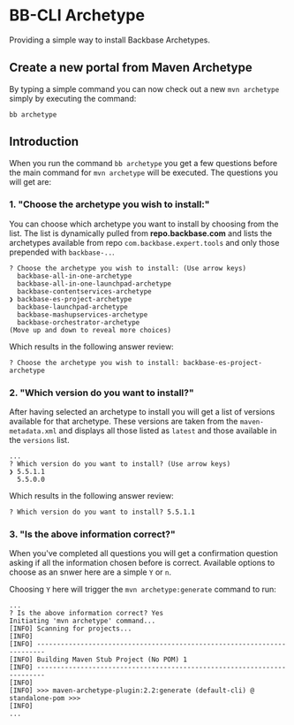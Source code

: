 # BB-CLI Archetype

Providing a simple way to install Backbase Archetypes.

## Create a new portal from Maven Archetype

By typing a simple command you can now check out a new `mvn archetype` simply by executing the command:

    bb archetype

## Introduction

When you run the command `bb archetype` you get a few questions before the main command for `mvn archetype` will be executed. The questions you will get are:


### 1. "Choose the archetype you wish to install:"

You can choose which archetype you want to install by choosing from the list. The list is dynamically pulled from __repo.backbase.com__ and lists the archetypes available from repo `com.backbase.expert.tools` and only those prepended with `backbase-..`.

```
? Choose the archetype you wish to install: (Use arrow keys)
  backbase-all-in-one-archetype
  backbase-all-in-one-launchpad-archetype
  backbase-contentservices-archetype
❯ backbase-es-project-archetype
  backbase-launchpad-archetype
  backbase-mashupservices-archetype
  backbase-orchestrator-archetype
(Move up and down to reveal more choices)
```

Which results in the following answer review:

```
? Choose the archetype you wish to install: backbase-es-project-archetype
```

### 2. "Which version do you want to install?"

After having selected an archetype to install you will get a list of versions available for that archetype. These versions are taken from the `maven-metadata.xml` and displays all those listed as `latest` and those available in the `versions` list.

```
...
? Which version do you want to install? (Use arrow keys)
❯ 5.5.1.1
  5.5.0.0
```

Which results in the following answer review:

```
? Which version do you want to install? 5.5.1.1
```

### 3. "Is the above information correct?"

When you've completed all questions you will get a confirmation question asking if all the information chosen before is correct. Available options to choose as an snwer here are a simple `Y` or `n`.

Choosing `Y` here will trigger the `mvn archetype:generate` command to run:

```
...
? Is the above information correct? Yes
Initiating 'mvn archetype' command...
[INFO] Scanning for projects...
[INFO]
[INFO] ------------------------------------------------------------------------
[INFO] Building Maven Stub Project (No POM) 1
[INFO] ------------------------------------------------------------------------
[INFO]
[INFO] >>> maven-archetype-plugin:2.2:generate (default-cli) @ standalone-pom >>>
[INFO]
...
```
